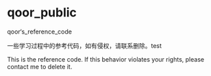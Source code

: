 # qoor_public
qoor‘s_reference_code

一些学习过程中的参考代码，如有侵权，请联系删除。test

This is the reference code. If this behavior violates your rights, please contact me to delete it.

